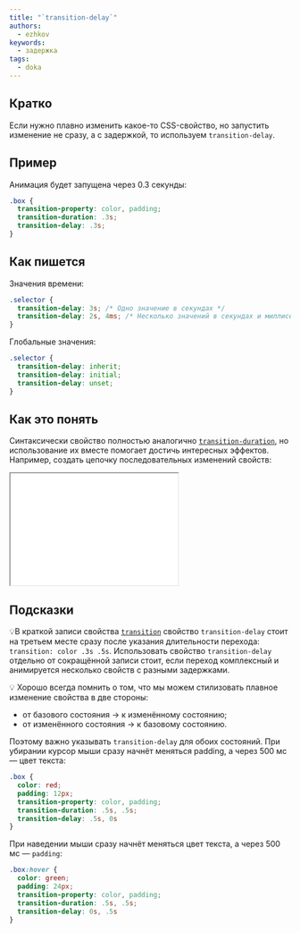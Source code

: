 ```yaml
---
title: "`transition-delay`"
authors:
  - ezhkov
keywords:
  - задержка
tags:
  - doka
---
```


## Кратко

Если нужно плавно изменить какое-то CSS-свойство, но запустить изменение не сразу, а с задержкой, то используем `transition-delay`.

## Пример

Анимация будет запущена через 0.3 секунды:

```css
.box {
  transition-property: color, padding;
  transition-duration: .3s;
  transition-delay: .3s;
}
```

## Как пишется

Значения времени:

```css
.selector {
  transition-delay: 3s; /* Одно значение в секундах */
  transition-delay: 2s, 4ms; /* Несколько значений в секундах и миллисекундах */
}
```

Глобальные значения:

```css
.selector {
  transition-delay: inherit;
  transition-delay: initial;
  transition-delay: unset;
}
```

## Как это понять

Синтаксически свойство полностью аналогично [`transition-duration`](/css/transition-duration), но использование их вместе помогает достичь интересных эффектов. Например, создать цепочку последовательных изменений свойств:

<iframe title="Кнопка с трансформацией по наведению" src="demos/button-transform/" height="200" sandbox></iframe>

## Подсказки

💡В краткой записи свойства [`transition`](/css/transition) свойство `transition-delay` стоит на третьем месте сразу после указания длительности перехода: `transition: color .3s .5s`. Использовать свойство `transition-delay` отдельно от сокращённой записи стоит, если переход комплексный и анимируется несколько свойств с разными задержками.

💡 Хорошо всегда помнить о том, что мы можем стилизовать плавное изменение свойства в две стороны:

- от базового состояния → к изменённому состоянию;
- от изменённого состояния → к базовому состоянию.

Поэтому важно указывать `transition-delay` для обоих состояний. При убирании курсор мыши сразу начнёт меняться padding, а через 500 мс — цвет текста:

```css
.box {
  color: red;
  padding: 12px;
  transition-property: color, padding;
  transition-duration: .5s, .5s;
  transition-delay: .5s, 0s
}
```

При наведении мыши сразу начнёт меняться цвет текста, а через 500 мс — `padding`:

```css
.box:hover {
  color: green;
  padding: 24px;
  transition-property: color, padding;
  transition-duration: .5s, .5s;
  transition-delay: 0s, .5s
}
```
